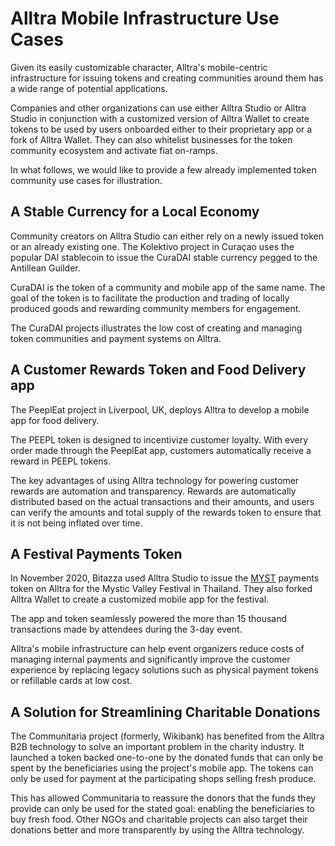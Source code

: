 # Alltra Mobile Infrastructure Use Cases

Given its easily customizable character, Alltra's mobile-centric infrastructure for issuing tokens and creating communities around them has a wide range of potential applications.

Companies and other organizations can use either Alltra Studio or Alltra Studio in conjunction with a customized version of Alltra Wallet to create tokens to be used by users onboarded either to their proprietary app or a fork of Alltra Wallet. They can also whitelist businesses for the token community ecosystem and activate fiat on-ramps.  

In what follows, we would like to provide a few already implemented token community use cases for illustration.

## A Stable Currency for a Local Economy

Community creators on Alltra Studio can either rely on a newly issued token or an already existing one. The Kolektivo project in Curaçao uses the popular DAI stablecoin to issue the CuraDAI stable currency pegged to the Antillean Guilder.

CuraDAI is the token of a community and mobile app of the same name. The goal of the token is to facilitate the production and trading of locally produced goods and rewarding community members for engagement.

The CuraDAI projects illustrates the low cost of creating and managing token communities and payment systems on Alltra.   

## A Customer Rewards Token and Food Delivery app

The PeeplEat project in Liverpool, UK, deploys Alltra to develop a mobile app for food delivery. 

The PEEPL token is designed to incentivize customer loyalty. With every order made through the PeeplEat app, customers automatically receive a reward in PEEPL tokens. 

The key advantages of using Alltra technology for powering customer rewards are automation and transparency. Rewards are automatically distributed based on the actual transactions and their amounts, and users can verify the amounts and total supply of the rewards token to ensure that it is not being inflated over time.  

## A Festival Payments Token

In November 2020, Bitazza used Alltra Studio to issue the [MYST](https://alltra.global/address/0x510FAD1AD23064Ae881B129314EFdD9FDa6d4782/transactions) payments token on Alltra for the Mystic Valley Festival in Thailand. They also forked Alltra Wallet to create a customized mobile app for the festival. 

The app and token seamlessly powered the more than 15 thousand transactions made by attendees during the 3-day event. 

Alltra's mobile infrastructure can help event organizers reduce costs of managing internal payments and significantly improve the customer experience by replacing legacy solutions such as physical payment tokens or refillable cards at low cost.

## A Solution for Streamlining Charitable Donations

The Communitaria project \(formerly, Wikibank\) has benefited from the Alltra B2B technology to solve an important problem in the charity industry. It launched a token backed one-to-one by the donated funds that can only be spent by the beneficiaries using the project's mobile app. The tokens can only be used for payment at the participating shops selling fresh produce.

This has allowed Communitaria to reassure the donors that the funds they provide can only be used for the stated goal: enabling the beneficiaries to buy fresh food. Other NGOs and charitable projects can also target their donations better and more transparently by using the Alltra technology.  

